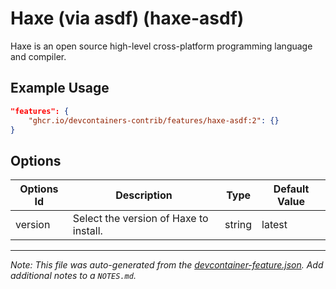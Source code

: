 
# Haxe (via asdf) (haxe-asdf)

Haxe is an open source high-level cross-platform programming language and compiler.

## Example Usage

```json
"features": {
    "ghcr.io/devcontainers-contrib/features/haxe-asdf:2": {}
}
```

## Options

| Options Id | Description | Type | Default Value |
|-----|-----|-----|-----|
| version | Select the version of Haxe to install. | string | latest |



---

_Note: This file was auto-generated from the [devcontainer-feature.json](https://github.com/devcontainers-contrib/features/blob/main/src/haxe-asdf/devcontainer-feature.json).  Add additional notes to a `NOTES.md`._

